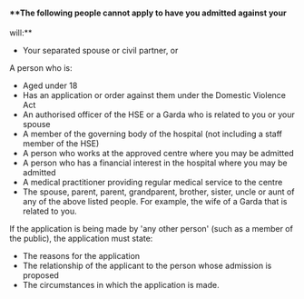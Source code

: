 ####  **The following people cannot apply to have you admitted against your
will:**

  * Your separated spouse or civil partner, or 

A person who is:

  * Aged under 18 
  * Has an application or order against them under the Domestic Violence Act 
  * An authorised officer of the HSE or a Garda who is related to you or your spouse 
  * A member of the governing body of the hospital (not including a staff member of the HSE) 
  * A person who works at the approved centre where you may be admitted 
  * A person who has a financial interest in the hospital where you may be admitted 
  * A medical practitioner providing regular medical service to the centre 
  * The spouse, parent, parent, grandparent, brother, sister, uncle or aunt of any of the above listed people. For example, the wife of a Garda that is related to you. 

If the application is being made by 'any other person' (such as a member of
the public), the application must state:

  * The reasons for the application 
  * The relationship of the applicant to the person whose admission is proposed 
  * The circumstances in which the application is made. 
